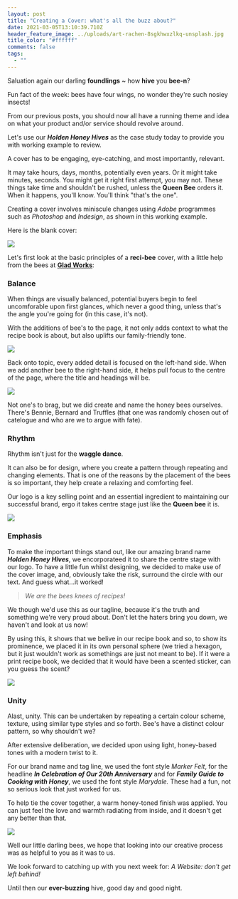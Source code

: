 ```yaml
---
layout: post
title: "Creating a Cover: what's all the buzz about?"
date: 2021-03-05T13:10:39.710Z
header_feature_image: ../uploads/art-rachen-8sgkhwxzlkq-unsplash.jpg
title_color: "#ffffff"
comments: false
tags:
  - ""
---
```

Saluation again our darling **foundlings** ~ how **hive** you **bee-n**?

Fun fact of the week: bees have four wings, no wonder they're such nosiey insects!

From our previous posts, you should now all have a running theme and idea on what your product and/or service should revolve around.

Let's use our ***Holden Honey Hives*** as the case study today to provide you with working example to review.

A cover has to be engaging, eye-catching, and most importantly, relevant.

It may take hours, days, months, potentially even years. Or it might take minutes, seconds. You might get it right first attempt, you may not. These things take time and shouldn't be rushed, unless the **Queen Bee** orders it. When it happens, you'll know. You'll think "that's the one".

Creating a cover involves miniscule changes using *Adobe* programmes such as *Photoshop* and *Indesign*, as shown in this working example.

Here is the blank cover:

![](../uploads/screenshot-2021-04-05-at-19.44.47.png)

Let's first look at the basic principles of a **reci-bee** cover, with a little help from the bees at **[Glad Works](https://www.gladworks.com/blog/principles-design-recipe-successful-layout)**:

### Balance

When things are visually balanced, potential buyers begin to feel uncomforable upon first glances, which never a good thing, unless that's the angle you're going for (in this case, it's not). 

With the additions of bee's to the page, it not only adds context to what the recipe book is about, but also uplifts our family-friendly tone. 

![](../uploads/screenshot-2021-04-05-at-19.46.59.png)

Back onto topic, every added detail is focused on the left-hand side. When we add another bee to the right-hand side, it helps pull focus to the centre of the page, where the title and headings will be.

![](../uploads/screenshot-2021-04-05-at-19.47.37.png)

Not one's to brag, but we did create and name the honey bees ourselves. There's Bennie, Bernard and Truffles (that one was randomly chosen out of catelogue and who are we to argue with fate).

### Rhythm

Rhythm isn't just for the **waggle dance**. 

It can also be for design, where you create a pattern through repeating and changing elements. That is one of the reasons by the placement of the bees is so important, they help create a relaxing and comforting feel. 

Our logo is a key selling point and an essential ingredient to maintaining our successful brand, ergo it takes centre stage just like the **Queen bee** it is.

![](../uploads/screenshot-2021-04-05-at-19.48.56.png)

### Emphasis

To make the important things stand out, like our amazing brand name ***Holden Honey Hives***, we encorporateed it to share the centre stage with our logo. To have a little fun whilst designing, we decided to make use of the cover image, and, obviously take the risk, surround the circle with our text. And guess what...it worked!

> *We are the bees knees of recipes!*

We though we'd use this as our tagline, because it's the truth and something we're very proud about. Don't let the haters bring you down, we haven't and look at us now!

By using this, it shows that we belive in our recipe book and so, to show its prominence, we placed it in its own personal sphere (we tried a hexagon, but it just wouldn't work as somethings are just not meant to be). If it were a print recipe book, we decided that it would have been a scented sticker, can you guess the scent? 

![](../uploads/screenshot-2021-04-05-at-19.37.13.png)

### Unity

Alast, unity. This can be undertaken by repeating a certain colour scheme, texture, using similar type styles and so forth. Bee's have a distinct colour pattern, so why shouldn't we?

After extensive deliberation, we decided upon using light, honey-based tones with a modern twist to it.

For our brand name and tag line, we used the font style *Marker Felt*, for the headline ***In Celebration of Our 20th Anniversary*** and for ***Family Guide to Cooking with Honey***, we used the font style *Marydale.* These had a fun, not so serious look that just worked for us.

To help tie the cover together, a warm honey-toned finish was applied. You can just feel the love and warmth radiating from inside, and it doesn't get any better than that.

![](../uploads/screenshot-2021-04-06-at-11.48.56.png)

Well our little darling bees, we hope that looking into our creative process was as helpful to you as it was to us. 

We look forward to catching up with you next week for: *A Website: don't get left behind!*

Until then our **ever-buzzing** hive, good day and good night.